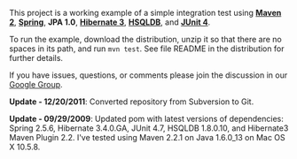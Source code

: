 This project is a working example of a simple integration test using **[Maven 2](http://maven.apache.org/)**, **[Spring](http://www.springframework.org)**, **JPA 1.0**, **[Hibernate 3](http://www.hibernate.org/)**, **[HSQLDB](http://hsqldb.org/)**, and **[JUnit 4](http://www.junit.org/)**.

To run the example, download the distribution, unzip it so that there are no spaces in its path, and run `mvn test`.  See file README in the distribution for further details.

If you have issues, questions, or comments please join the discussion in our [Google Group](http://groups.google.com/group/mvn2-spring-jpa).

**Update - 12/20/2011**: Converted repository from Subversion to Git.

**Update - 09/29/2009**: Updated pom with latest versions of dependencies: Spring 2.5.6, Hibernate 3.4.0.GA, JUnit 4.7, HSQLDB 1.8.0.10, and Hibernate3 Maven Plugin 2.2.  I've tested using Maven 2.2.1 on Java 1.6.0\_13 on Mac OS X 10.5.8.
